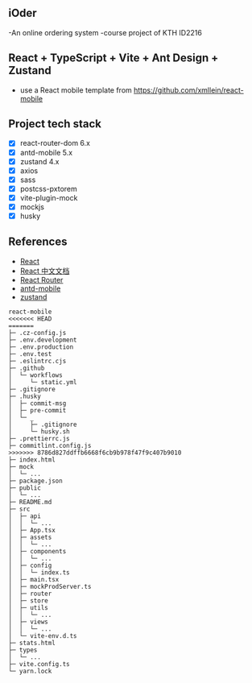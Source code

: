 ## iOder
-An online ordering system
-course project of KTH ID2216

## React + TypeScript + Vite + Ant Design + Zustand

- use a React mobile template from https://github.com/xmllein/react-mobile

##  Project tech stack

- [x] react-router-dom 6.x
- [x] antd-mobile 5.x
- [x] zustand 4.x
- [x] axios
- [x] sass
- [x] postcss-pxtorem
- [x] vite-plugin-mock
- [x] mockjs
- [x] husky 

## References

- [React](https://react.dev/)
- [React 中文文档](https://react.docschina.org/)
- [React Router](https://reactrouter.com/)
- [antd-mobile](https://mobile.ant.design/zh/guide/quick-start/)
- [zustand](https://docs.pmnd.rs/zustand/getting-started/introduction)



```
react-mobile
<<<<<<< HEAD
=======
├─ .cz-config.js
├─ .env.development
├─ .env.production
├─ .env.test
├─ .eslintrc.cjs
├─ .github
│  └─ workflows
│     └─ static.yml
├─ .gitignore
├─ .husky
│  ├─ commit-msg
│  ├─ pre-commit
│  └─ _
│     ├─ .gitignore
│     └─ husky.sh
├─ .prettierrc.js
├─ commitlint.config.js
>>>>>>> 8786d827ddffb6668f6cb9b978f47f9c407b9010
├─ index.html
├─ mock
│  └─ ...
├─ package.json
├─ public
│  └─ ...
├─ README.md
├─ src
│  ├─ api
│  │  └─ ...
│  ├─ App.tsx
│  ├─ assets
│  │  └─ ...
│  ├─ components
│  │  └─ ...
│  ├─ config
│  │  └─ index.ts
│  ├─ main.tsx
│  ├─ mockProdServer.ts
│  ├─ router
│  ├─ store
│  ├─ utils
│  │  └─ ...
│  ├─ views
│  │  └─ ...
│  └─ vite-env.d.ts
├─ stats.html
├─ types
│  └─ ...
├─ vite.config.ts
└─ yarn.lock

```
